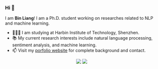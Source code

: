 ### Hi 👋

I am **Bin Liang**! I am a Ph.D. student working on researches related to NLP and machine learning.
- 👨🏼‍🎓 I am studying at Harbin Institute of Technology, Shenzhen.
- 📚️ My current research interests include natural language processing, sentiment analysis, and machine learning.
- 📫 Visit my [porfolio website](https://BinLiang-NLP.github.io/) for complete background and contact.

<td width="75%">
<p align = "center">
  <img src = "https://github-readme-stats.vercel.app/api?username=BinLiang-NLP&show_icons=true&theme=radical&line_height=33">
  <img src = "https://github-readme-stats.vercel.app/api/top-langs/?username=BinLiang-NLP&hide_langs_below=.25&theme=radical">
</p>
</td>
